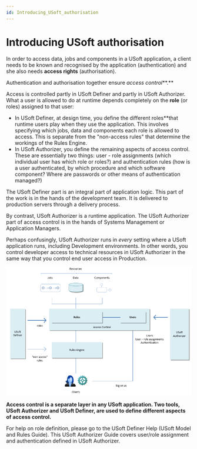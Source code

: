 ```yaml
---
id: Introducing_USoft_authorisation
---
```


# Introducing USoft authorisation

In order to access data, jobs and components in a USoft application, a client needs to be known and recognised by the application (authentication) and she also needs **access rights** (authorisation).

Authentication and authorisation together ensure *access control***.**

Access is controlled partly in USoft Definer and partly in USoft Authorizer. What a user is allowed to do at runtime depends completely on the **role** (or roles) assigned to that user:

- In USoft Definer, at design time, you define the different roles**that runtime users play when they use the application. This involves specifying which jobs, data and components each role is allowed to access. This is separate from the "non-access rules" that determine the workings of the Rules Engine.
- In USoft Authorizer, you define the remaining aspects of access control. These are essentially two things: user - role assignments (which individual user has which role or roles?) and authentication rules (how is a user authenticated, by which procedure and which software component? Where are passwords or other means of authentication managed?)

The USoft Definer part is an integral part of application logic. This part of the work is in the hands of the development team. It is delivered to production servers through a delivery process.

By contrast, USoft Authorizer is a runtime application. The USoft Authorizer part of access control is in the hands of Systems Management or Application Managers.

Perhaps confusingly, USoft Authorizer runs in *every* setting where a USoft application runs, including Development environments. In other words, you control developer access to technical resources in USoft Authorizer in the same way that you control end user access in Production.

![](./assets/f3fe745c-0ea9-4e9e-9d23-fc1d065a2bd9.png)

**Access control is a separate layer in any USoft application. Two tools, USoft Authorizer and USoft Definer, are used to define different aspects of access control.**

For help on role definition, please go to the USoft Definer Help (USoft Model and Rules Guide). This USoft Authorizer Guide covers user/role assignment and authentication defined in USoft Authorizer.

 